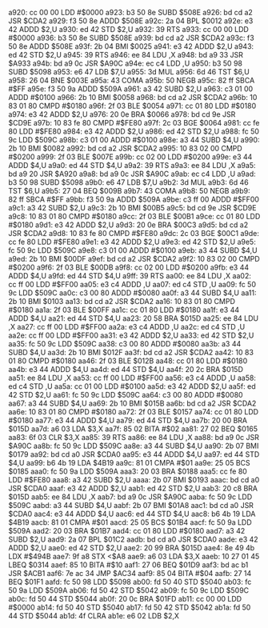 a920: cc 00 00     LDD    #$0000
a923: b3 50 8e     SUBD   $508E
a926: bd cd a2     JSR    $CDA2
a929: f3 50 8e     ADDD   $508E
a92c: 2a 04        BPL    $0012
a92e: e3 42        ADDD   $2,U
a930: ed 42        STD    $2,U
a932: 39           RTS
a933: cc 00 00     LDD    #$0000
a936: b3 50 8e     SUBD   $508E
a939: bd cd a2     JSR    $CDA2
a93c: f3 50 8e     ADDD   $508E
a93f: 2b 04        BMI    $0025
a941: e3 42        ADDD   $2,U
a943: ed 42        STD    $2,U
a945: 39           RTS
a946: ee 84        LDU    ,X
a948: bd a9 33     JSR    $A933
a94b: bd a9 0c     JSR    $A90C
a94e: ec c4        LDD    ,U
a950: b3 50 98     SUBD   $5098
a953: e6 47        LDB    $7,U
a955: 3d           MUL
a956: 6d 46        TST    $6,U
a958: 26 04        BNE    $003E
a95a: 43           COMA
a95b: 50           NEGB
a95c: 82 ff        SBCA   #$FF
a95e: f3 50 9a     ADDD   $509A
a961: a3 42        SUBD   $2,U
a963: c3 01 00     ADDD   #$0100
a966: 2b 10        BMI    $0058
a968: bd cd a2     JSR    $CDA2
a96b: 10 83 01 80  CMPD   #$0180
a96f: 2f 03        BLE    $0054
a971: cc 01 80     LDD    #$0180
a974: e3 42        ADDD   $2,U
a976: 20 0e        BRA    $0066
a978: bd cd 9e     JSR    $CD9E
a97b: 10 83 fe 80  CMPD   #$FE80
a97f: 2c 03        BGE    $0064
a981: cc fe 80     LDD    #$FE80
a984: e3 42        ADDD   $2,U
a986: ed 42        STD    $2,U
a988: fc 50 9c     LDD    $509C
a98b: c3 01 00     ADDD   #$0100
a98e: a3 44        SUBD   $4,U
a990: 2b 10        BMI    $0082
a992: bd cd a2     JSR    $CDA2
a995: 10 83 02 00  CMPD   #$0200
a999: 2f 03        BLE    $007E
a99b: cc 02 00     LDD    #$0200
a99e: e3 44        ADDD   $4,U
a9a0: ed 44        STD    $4,U
a9a2: 39           RTS
a9a3: ee 84        LDU    ,X
a9a5: bd a9 20     JSR    $A920
a9a8: bd a9 0c     JSR    $A90C
a9ab: ec c4        LDD    ,U
a9ad: b3 50 98     SUBD   $5098
a9b0: e6 47        LDB    $7,U
a9b2: 3d           MUL
a9b3: 6d 46        TST    $6,U
a9b5: 27 04        BEQ    $009B
a9b7: 43           COMA
a9b8: 50           NEGB
a9b9: 82 ff        SBCA   #$FF
a9bb: f3 50 9a     ADDD   $509A
a9be: c3 ff 00     ADDD   #$FF00
a9c1: a3 42        SUBD   $2,U
a9c3: 2b 10        BMI    $00B5
a9c5: bd cd 9e     JSR    $CD9E
a9c8: 10 83 01 80  CMPD   #$0180
a9cc: 2f 03        BLE    $00B1
a9ce: cc 01 80     LDD    #$0180
a9d1: e3 42        ADDD   $2,U
a9d3: 20 0e        BRA    $00C3
a9d5: bd cd a2     JSR    $CDA2
a9d8: 10 83 fe 80  CMPD   #$FE80
a9dc: 2c 03        BGE    $00C1
a9de: cc fe 80     LDD    #$FE80
a9e1: e3 42        ADDD   $2,U
a9e3: ed 42        STD    $2,U
a9e5: fc 50 9c     LDD    $509C
a9e8: c3 01 00     ADDD   #$0100
a9eb: a3 44        SUBD   $4,U
a9ed: 2b 10        BMI    $00DF
a9ef: bd cd a2     JSR    $CDA2
a9f2: 10 83 02 00  CMPD   #$0200
a9f6: 2f 03        BLE    $00DB
a9f8: cc 02 00     LDD    #$0200
a9fb: e3 44        ADDD   $4,U
a9fd: ed 44        STD    $4,U
a9ff: 39           RTS
aa00: ee 84        LDU    ,X
aa02: cc ff 00     LDD    #$FF00
aa05: e3 c4        ADDD   ,U
aa07: ed c4        STD    ,U
aa09: fc 50 9c     LDD    $509C
aa0c: c3 00 80     ADDD   #$0080
aa0f: a3 44        SUBD   $4,U
aa11: 2b 10        BMI    $0103
aa13: bd cd a2     JSR    $CDA2
aa16: 10 83 01 80  CMPD   #$0180
aa1a: 2f 03        BLE    $00FF
aa1c: cc 01 80     LDD    #$0180
aa1f: e3 44        ADDD   $4,U
aa21: ed 44        STD    $4,U
aa23: 20 58        BRA    $015D
aa25: ee 84        LDU    ,X
aa27: cc ff 00     LDD    #$FF00
aa2a: e3 c4        ADDD   ,U
aa2c: ed c4        STD    ,U
aa2e: cc ff 00     LDD    #$FF00
aa31: e3 42        ADDD   $2,U
aa33: ed 42        STD    $2,U
aa35: fc 50 9c     LDD    $509C
aa38: c3 00 80     ADDD   #$0080
aa3b: a3 44        SUBD   $4,U
aa3d: 2b 10        BMI    $012F
aa3f: bd cd a2     JSR    $CDA2
aa42: 10 83 01 80  CMPD   #$0180
aa46: 2f 03        BLE    $012B
aa48: cc 01 80     LDD    #$0180
aa4b: e3 44        ADDD   $4,U
aa4d: ed 44        STD    $4,U
aa4f: 20 2c        BRA    $015D
aa51: ee 84        LDU    ,X
aa53: cc ff 00     LDD    #$FF00
aa56: e3 c4        ADDD   ,U
aa58: ed c4        STD    ,U
aa5a: cc 01 00     LDD    #$0100
aa5d: e3 42        ADDD   $2,U
aa5f: ed 42        STD    $2,U
aa61: fc 50 9c     LDD    $509C
aa64: c3 00 80     ADDD   #$0080
aa67: a3 44        SUBD   $4,U
aa69: 2b 10        BMI    $015B
aa6b: bd cd a2     JSR    $CDA2
aa6e: 10 83 01 80  CMPD   #$0180
aa72: 2f 03        BLE    $0157
aa74: cc 01 80     LDD    #$0180
aa77: e3 44        ADDD   $4,U
aa79: ed 44        STD    $4,U
aa7b: 20 00        BRA    $015D
aa7d: a6 03        LDA    $3,X
aa7f: 85 02        BITA   #$02
aa81: 27 02        BEQ    $0165
aa83: 6f 03        CLR    $3,X
aa85: 39           RTS
aa86: ee 84        LDU    ,X
aa88: bd a9 0c     JSR    $A90C
aa8b: fc 50 9c     LDD    $509C
aa8e: a3 44        SUBD   $4,U
aa90: 2b 07        BMI    $0179
aa92: bd cd a0     JSR    $CDA0
aa95: e3 44        ADDD   $4,U
aa97: ed 44        STD    $4,U
aa99: b6 4b 19     LDA    $4B19
aa9c: 81 01        CMPA   #$01
aa9e: 25 05        BCS    $0185
aaa0: fc 50 9a     LDD    $509A
aaa3: 20 03        BRA    $0188
aaa5: cc fe 80     LDD    #$FE80
aaa8: a3 42        SUBD   $2,U
aaaa: 2b 07        BMI    $0193
aaac: bd cd a0     JSR    $CDA0
aaaf: e3 42        ADDD   $2,U
aab1: ed 42        STD    $2,U
aab3: 20 c8        BRA    $015D
aab5: ee 84        LDU    ,X
aab7: bd a9 0c     JSR    $A90C
aaba: fc 50 9c     LDD    $509C
aabd: a3 44        SUBD   $4,U
aabf: 2b 07        BMI    $01A8
aac1: bd cd a0     JSR    $CDA0
aac4: e3 44        ADDD   $4,U
aac6: ed 44        STD    $4,U
aac8: b6 4b 19     LDA    $4B19
aacb: 81 01        CMPA   #$01
aacd: 25 05        BCS    $01B4
aacf: fc 50 9a     LDD    $509A
aad2: 20 03        BRA    $01B7
aad4: cc 01 80     LDD    #$0180
aad7: a3 42        SUBD   $2,U
aad9: 2a 07        BPL    $01C2
aadb: bd cd a0     JSR    $CDA0
aade: e3 42        ADDD   $2,U
aae0: ed 42        STD    $2,U
aae2: 20 99        BRA    $015D
aae4: 8e 49 4b     LDX    #$494B
aae7: 9f a8        STX    <$A8
aae9: a6 03        LDA    $3,X
aaeb: 10 27 01 45  LBEQ   $0314
aaef: 85 10        BITA   #$10
aaf1: 27 06        BEQ    $01D9
aaf3: bd ac b1     JSR    $ACB1
aaf6: 7e ac 34     JMP    $AC34
aaf9: 85 04        BITA   #$04
aafb: 27 14        BEQ    $01F1
aafd: fc 50 98     LDD    $5098
ab00: fd 50 40     STD    $5040
ab03: fc 50 9a     LDD    $509A
ab06: fd 50 42     STD    $5042
ab09: fc 50 9c     LDD    $509C
ab0c: fd 50 44     STD    $5044
ab0f: 20 0c        BRA    $01FD
ab11: cc 00 00     LDD    #$0000
ab14: fd 50 40     STD    $5040
ab17: fd 50 42     STD    $5042
ab1a: fd 50 44     STD    $5044
ab1d: 4f           CLRA
ab1e: e6 02        LDB    $2,X
